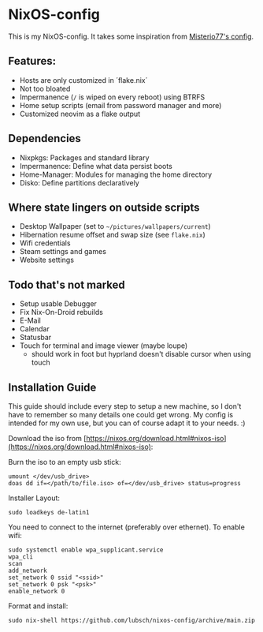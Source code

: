 # NixOS-config

This is my NixOS-config. It takes some inspiration from [Misterio77's config](https://git.sr.ht/~misterio/nix-config).

## Features:

- Hosts are only customized in ´flake.nix´
- Not too bloated
- Impermanence (`/` is wiped on every reboot) using BTRFS
- Home setup scripts (email from password manager and more)
- Customized neovim as a flake output

## Dependencies

- Nixpkgs: Packages and standard library
- Impermanence: Define what data persist boots
- Home-Manager: Modules for managing the home directory
- Disko: Define partitions declaratively

## Where state lingers on outside scripts

- Desktop Wallpaper (set to `~/pictures/wallpapers/current`)
- Hibernation resume offset and swap size (see `flake.nix`)
- Wifi credentials
- Steam settings and games
- Website settings

## Todo that's not marked

- Setup usable Debugger
- Fix Nix-On-Droid rebuilds
- E-Mail
- Calendar
- Statusbar
- Touch for terminal and image viewer (maybe loupe)
    - should work in foot but hyprland doesn't disable cursor when using touch

## Installation Guide

This guide should include every step to setup a new machine, so I don't have to remember so many details one could get wrong. My config is intended for my own use, but you can of course adapt it to your needs. :)

Download the iso from [https://nixos.org/download.html#nixos-iso](https://nixos.org/download.html#nixos-iso):

Burn the iso to an empty usb stick:
```
umount </dev/usb_drive>
doas dd if=</path/to/file.iso> of=</dev/usb_drive> status=progress
```

Installer Layout:
```
sudo loadkeys de-latin1
```

You need to connect to the internet (preferably over ethernet). To enable wifi:
```
sudo systemctl enable wpa_supplicant.service
wpa_cli
scan
add_network
set_network 0 ssid "<ssid>"
set_network 0 psk "<psk>"
enable_network 0
```

Format and install:
```
sudo nix-shell https://github.com/lubsch/nixos-config/archive/main.zip
```
